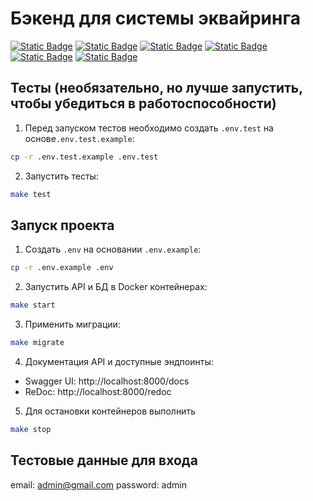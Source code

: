 # Бэкенд для системы эквайринга

[![Static Badge](https://img.shields.io/badge/python-3670A0?style=for-the-badge&logo=python&logoColor=ffdd54)](https://www.python.org)
[![Static Badge](https://img.shields.io/badge/FastAPI-005571?style=for-the-badge&logo=fastapi)](https://fastapi.tiangolo.com/)
[![Static Badge](https://img.shields.io/badge/-Swagger-%23Clojure?style=for-the-badge&logo=swagger&logoColor=white)](https://swagger.io)
[![Static Badge](https://img.shields.io/badge/postgresql-4169e1?style=for-the-badge&logo=postgresql&logoColor=white)](https://www.postgresql.org)
[![Static Badge](https://img.shields.io/badge/-SQLAlchemy-ffd54?style=for-the-badge&logo=sqlalchemy&logoColor=white)](https://www.sqlalchemy.org/)
[![Static Badge](https://img.shields.io/badge/docker-257bd6?style=for-the-badge&logo=docker&logoColor=white)](https://www.docker.com/)


## Тесты (необязательно, но лучше запустить, чтобы убедиться в работоспособности)
1. Перед запуском тестов необходимо создать `.env.test` на основе`.env.test.example`:
```bash
cp -r .env.test.example .env.test
```

2. Запустить тесты:
```bash
make test
```


## Запуск проекта
1. Создать `.env` на основании `.env.example`:
```bash
cp -r .env.example .env
```

2. Запустить API и БД в Docker контейнерах:
```bash
make start
```

3. Применить миграции:
```bash
make migrate
```

4. Документация API и доступные эндпоинты:
* Swagger UI: http://localhost:8000/docs
* ReDoc: http://localhost:8000/redoc

5. Для остановки контейнеров выполнить
```bash
make stop
```

## Тестовые данные для входа

email: admin@gmail.com
password: admin
